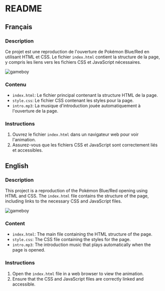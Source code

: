 # README

## Français

### Description
Ce projet est une reproduction de l'ouverture de Pokémon Blue/Red en utilisant HTML et CSS. Le fichier `index.html` contient la structure de la page, y compris les liens vers les fichiers CSS et JavaScript nécessaires.

![gameboy](https://github.com/user-attachments/assets/02c7d7ab-2277-4982-944b-3c3ec7ea9337)

### Contenu
- `index.html`: Le fichier principal contenant la structure HTML de la page.
- `style.css`: Le fichier CSS contenant les styles pour la page.
- `intro.mp3`: La musique d'introduction jouée automatiquement à l'ouverture de la page.

### Instructions
1. Ouvrez le fichier `index.html` dans un navigateur web pour voir l'animation.
2. Assurez-vous que les fichiers CSS et JavaScript sont correctement liés et accessibles.

## English

### Description
This project is a reproduction of the Pokémon Blue/Red opening using HTML and CSS. The `index.html` file contains the structure of the page, including links to the necessary CSS and JavaScript files.

![gameboy](https://github.com/user-attachments/assets/62449b8d-a496-48b4-a235-de9a3dfb973a)

### Content
- `index.html`: The main file containing the HTML structure of the page.
- `style.css`: The CSS file containing the styles for the page.
- `intro.mp3`: The introduction music that plays automatically when the page is opened.

### Instructions
1. Open the `index.html` file in a web browser to view the animation.
2. Ensure that the CSS and JavaScript files are correctly linked and accessible.
